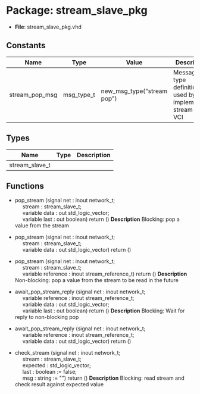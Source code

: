 # Package: stream_slave_pkg

- **File**: stream_slave_pkg.vhd
## Constants

| Name           | Type       | Value                       | Description                                                         |
| -------------- | ---------- | --------------------------- | ------------------------------------------------------------------- |
| stream_pop_msg | msg_type_t |  new_msg_type("stream pop") |  Message type definitions used by VC implementing stream slave VCI  |
## Types

| Name           | Type | Description |
| -------------- | ---- | ----------- |
| stream_slave_t |      |             |
## Functions
- pop_stream <font id="function_arguments">(signal net : inout network_t;<br><span style="padding-left:20px"> stream : stream_slave_t;<br><span style="padding-left:20px"> variable data : out std_logic_vector;<br><span style="padding-left:20px"> variable last : out boolean) </font> <font id="function_return">return ()</font>
**Description**
 Blocking: pop a value from the stream

- pop_stream <font id="function_arguments">(signal net : inout network_t;<br><span style="padding-left:20px"> stream : stream_slave_t;<br><span style="padding-left:20px"> variable data : out std_logic_vector) </font> <font id="function_return">return ()</font>
- pop_stream <font id="function_arguments">(signal net : inout network_t;<br><span style="padding-left:20px"> stream : stream_slave_t;<br><span style="padding-left:20px"> variable reference : inout stream_reference_t) </font> <font id="function_return">return ()</font>
**Description**
 Non-blocking: pop a value from the stream to be read in the future

- await_pop_stream_reply <font id="function_arguments">(signal net : inout network_t;<br><span style="padding-left:20px"> variable reference : inout stream_reference_t;<br><span style="padding-left:20px"> variable data : out std_logic_vector;<br><span style="padding-left:20px"> variable last : out boolean) </font> <font id="function_return">return ()</font>
**Description**
 Blocking: Wait for reply to non-blocking pop

- await_pop_stream_reply <font id="function_arguments">(signal net : inout network_t;<br><span style="padding-left:20px"> variable reference : inout stream_reference_t;<br><span style="padding-left:20px"> variable data : out std_logic_vector) </font> <font id="function_return">return ()</font>
- check_stream <font id="function_arguments">(signal net : inout network_t;<br><span style="padding-left:20px"> stream : stream_slave_t;<br><span style="padding-left:20px"> expected : std_logic_vector;<br><span style="padding-left:20px"> last : boolean := false;<br><span style="padding-left:20px"> msg : string := "") </font> <font id="function_return">return ()</font>
**Description**
 Blocking: read stream and check result against expected value


